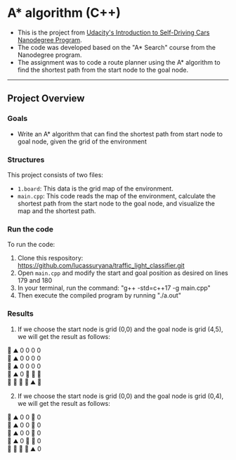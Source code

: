 # A* algorithm (C++)
- This is the project from [Udacity's Introduction to Self-Driving Cars Nanodegree Program](https://learn.udacity.com/nanodegrees/nd113).
- The code was developed based on the "A* Search" course from the Nanodegree program. 
- The assignment was to code a route planner using the A* algorithm to find the shortest path from the start node to the goal node.

---

## Project Overview
### Goals
* Write an A* algorithm that can find the shortest path from start node to goal node, given the grid of the environment

### Structures
This project consists of two files:
* `1.board`: This data is the grid map of the environment.
* `main.cpp`: This code reads the map of the environment, calculate the shortest path from the start node to the goal node, and visualize the map and the shortest path.

### Run the code
To run the code:
1. Clone this respository: https://github.com/lucassuryana/traffic_light_classifier.git
2. Open `main.cpp` and modify the start and goal position as desired on lines 179 and 180 
2. In your terminal, run the command: "g++ -std=c++17 -g main.cpp"
3. Then execute the compiled program by running "./a.out"

### Results
1. If we choose the start node is grid (0,0) and the goal node is grid (4,5), we will get the result as follows:

🚦  ⛰️   0   0   0   0   
🚗  ⛰️   0   0   0   0   
🚗  ⛰️   0   0   0   0   
🚗  ⛰️   0   🚗  🚗  🚗  
🚗  🚗   🚗  🚗  ⛰️  🏁 

2. If we choose the start node is grid (0,0) and the goal node is grid (0,4), we will get the result as follows:

🚦  ⛰️   0   0   🏁  0   
🚗  ⛰️   0   0   🚗  0   
🚗  ⛰️   0   0   🚗  0   
🚗  ⛰️   0   🚗  🚗  0   
🚗  🚗   🚗   🚗  ⛰️  0 